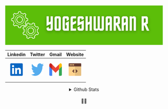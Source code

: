 <p align="center" >
    <a href="https://yogeshwaran01.github.io">
        <img width="800px" src="./svgs/yogesh.svg" alt="yogeshwaran01" title="yogeshwaran01">
    </a>
</p>


<div align="center">

| **Linkedin**  | **Twitter**  | **Gmail**  | **Website**  |
|:-:|:-:|:-:|:-:|
| <p align="center" ><a href="https://www.linkedin.com/in/yogeshwaran01/" title="Linkedin"><img src="./svgs/linkedin.svg" alt="Linkedin" width="40px" height="40px"></a> </p>  |  <p align="center" ><a href="https://twitter.com/yogeshwaran01" title="Twitter"><img src="./svgs/twitter.svg" alt="Twitter" width="40px" height="40px"></a> </p>  | <p align="center" ><a href="mailto:yogeshwaran01@protonmail.com" title="Gmail"><img src="./svgs/gmail.svg" alt="Gmail" width="40px" height="40px"></a> </p>  | <p align="center" ><a href="https://yogeshwaran01.github.io" title="Website"><img src="./svgs/website.svg" alt="Website" width="40px" height="40px"></a> </p>  |

</div>


<details align='center'>
    <summary>Github Stats</summary>
    <p align="center" >
        <a href="https://github.com/yogeshwaran01/github-stats-terminal-style">
            <img width="500px" src="https://raw.githubusercontent.com/yogeshwaran01/github-stats-terminal-style/master/github_stats.svg" alt="Github Stats" title="Terminal Style GitHub Stats">
        </a>
    </p>
</details>


<h4 align="center">  👨‍💻  </h4>
